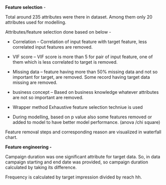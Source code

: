 **Feature selection** - 

Total around 235 attributes were there in dataset. Among them only 20 attributes used for modelling. 

Attributes/feature selection done based on below -

* Correlation – Correlation of input feature with target feature, less correlated input features are removed. 

* VIF score – VIF score is more than 5 for pair of input feature, one of them which is less correlated to target is removed. 

* Missing data – feature having more than 50% missing data and not so important for target, are removed. Some record having target data missing are removed. 

* business concept – Based on business knowledge whatever attributes are not so important are removed. 

* Wrapper method Exhaustive feature selection techniue is used 

* During modelling, based on p value also some features removed or added to model to have better model performance. (anova /chi square) 

Feature removal steps and corresponding reason are visualized in waterfall chart. 


**Feature engineering -**


Campaign duration was one significant attribute for target data. So, in data campaign starting and end date was provided, so campaign duration calculated by taking its difference. 

Frequency is calculated by target impression divided by reach hh.





